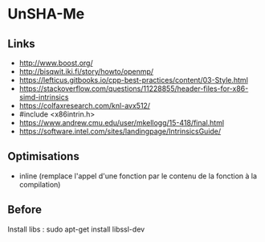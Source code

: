 # UnSHA-Me

## Links
* http://www.boost.org/
* http://bisqwit.iki.fi/story/howto/openmp/
* https://lefticus.gitbooks.io/cpp-best-practices/content/03-Style.html
* https://stackoverflow.com/questions/11228855/header-files-for-x86-simd-intrinsics
* https://colfaxresearch.com/knl-avx512/
* #include <x86intrin.h>
* https://www.andrew.cmu.edu/user/mkellogg/15-418/final.html
* https://software.intel.com/sites/landingpage/IntrinsicsGuide/

## Optimisations
* inline (remplace l'appel d'une fonction par le contenu de la fonction à la compilation)

## Before
Install libs : sudo apt-get install libssl-dev